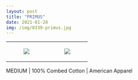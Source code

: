 ```yaml
---
layout: post
title: "PRIMUS"
date: 2021-01-28
img: /img/0339-primus.jpg
---
```




<table style="width:100%;"><tr><td style="vertical-align:top;">
      <figure class="tmblr-full" data-orig-height="2048" data-orig-width="1365" data-orig-src="https://concertshirts.netlify.app/shirts/0339/0339-01.jpg"><img src="https://64.media.tumblr.com/d53a9d5f110a6b2df755f5e9f0b3d1ef/f6e413f703e54750-30/s540x810/8afaf67e24159d2290f12fb60776272b0f2e996d.jpg" data-orig-height="2048" data-orig-width="1365" data-orig-src="https://concertshirts.netlify.app/shirts/0339/0339-01.jpg"/></figure></td>
    <td style="vertical-align:top;">
      <figure class="tmblr-full" data-orig-height="2048" data-orig-width="1365" data-orig-src="https://concertshirts.netlify.app/shirts/0339/0339-02.jpg"><img src="https://64.media.tumblr.com/2a7cc0083c4dff4278c5434e131c06fa/f6e413f703e54750-e3/s540x810/b63b10380819ed8cd90e41d4b014249c2a115147.jpg" data-orig-height="2048" data-orig-width="1365" data-orig-src="https://concertshirts.netlify.app/shirts/0339/0339-02.jpg"/></figure></td>
  </tr></table><p>
  MEDIUM | 100% Combed Cotton | American Apparel
</p>
